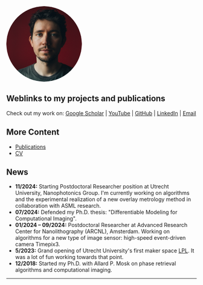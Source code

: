 <style>
@media (prefers-color-scheme: dark) {
  body {
    background-color: #1e1e1e;
    color: #f0f0f0;
  }

  a {
    color: #4dbbff;
  }

  h1, h2, h3, h4, h5, h6 {
    color: #f0f0f0;
  }

  pre, code {
    background-color: #2d2d2d;
    border: 1px solid #444;
  }

  strong {
    color: #f0f0f0;
  }
}
</style>

<img src="/assets/img/me.png" alt="Jacob Seifert" style="width: 200px; border-radius: 50%;">

## Weblinks to my projects and publications

Check out my work on: [Google Scholar](https://scholar.google.com/citations?user=Ag36EtoAAAAJ) | [YouTube](https://www.youtube.com/@JacobSeifert) | [GitHub](https://github.com/Duxon) | [LinkedIn](https://www.linkedin.com/in/jacob-seifert-458933152/) | [Email](mailto:derduxon+github.io@gmail.com)

## More Content

*   [Publications](/publications)
*   [CV](/assets/pdf/CV.pdf)

## News

*   **11/2024:** Starting Postdoctoral Researcher position at Utrecht University, Nanophotonics Group. I'm currently working on algorithms and the experimental realization of a new overlay metrology method in collaboration with ASML research.
*   **07/2024:** Defended my Ph.D. thesis: "Differentiable Modeling for Computational Imaging".
*   **01/2024 – 09/2024:** Postdoctoral Researcher at Advanced Research Center for Nanolithography (ARCNL), Amsterdam. Working on algorithms for a new type of image sensor: high-speed event-driven camera Timepix3. 
*   **5/2023:** Grand opening of Utrecht University's first maker space [LPL](https://www.uu.nl/en/research/lilis-proto-lab). It was a lot of fun working towards that point. 
*   **12/2018:** Started my Ph.D. with Allard P. Mosk on phase retrieval algorithms and computational imaging.

---


